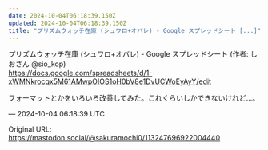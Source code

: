 ```yaml
---
date: 2024-10-04T06:18:39.150Z
updated: 2024-10-04T06:18:39.150Z
title: "プリズムウォッチ在庫 (シュワロ+オバレ) - Google スプレッドシート [...]"
---
```


<p>プリズムウォッチ在庫 (シュワロ+オバレ) - Google スプレッドシート (作者: しおさん @sio_kop)<br /><a href="https://docs.google.com/spreadsheets/d/1-xWMNkrocqx5M61AMwpOIOS1oH0bV8e1DvUCWoEyAyY/edit" target="_blank" rel="nofollow noopener" translate="no"><span class="invisible">https://</span><span class="ellipsis">docs.google.com/spreadsheets/d</span><span class="invisible">/1-xWMNkrocqx5M61AMwpOIOS1oH0bV8e1DvUCWoEyAyY/edit</span></a></p><p>フォーマットとかをいろいろ改善してみた。これくらいしかできないけれど…。</p>

&mdash; 2024-10-04 06:18:39 UTC

Original URL: https://mastodon.social/@sakuramochi0/113247696922004440
